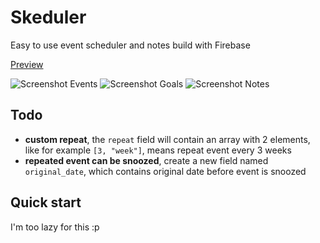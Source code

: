 # Skeduler
Easy to use event scheduler and notes build with Firebase

[Preview](https://dap-skeduler.web.app/)

![Screenshot Events](https://i.imgur.com/kaiYH4I.png)
![Screenshot Goals](https://i.imgur.com/NQfLZ2R.png)
![Screenshot Notes](https://i.imgur.com/Dlxzmhq.png)

## Todo

- **custom repeat**, the `repeat` field will contain an array with 2 elements, like for example `[3, "week"]`, means repeat event every 3 weeks
- **repeated event can be snoozed**, create a new field named `original_date`, which contains original date before event is snoozed

## Quick start

I'm too lazy for this :p
